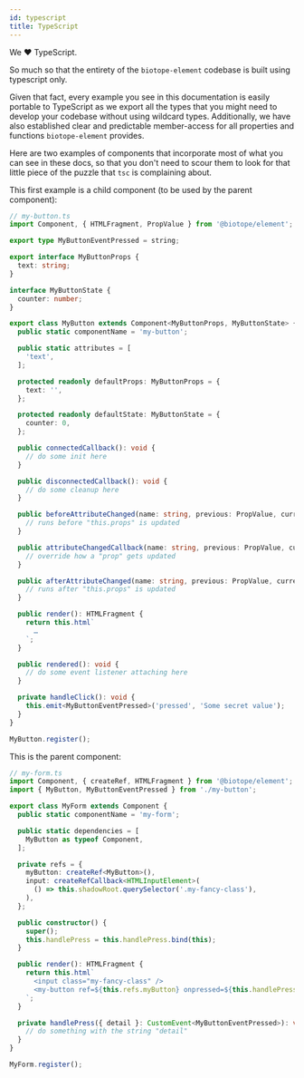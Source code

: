 ```yaml
---
id: typescript
title: TypeScript
---
```


We ❤️ TypeScript.

So much so that the entirety of the `biotope-element` codebase is built using typescript only.

Given that fact, every example you see in this documentation is easily portable to TypeScript as we
export all the types that you might need to develop your codebase without using wildcard types.
Additionally, we have also established clear and predictable member-access for all properties and
functions `biotope-element` provides.

Here are two examples of components that incorporate most of what you can see in these docs, so that
you don't need to scour them to look for that little piece of the puzzle that `tsc` is complaining
about.

This first example is a child component (to be used by the parent component):

```typescript
// my-button.ts
import Component, { HTMLFragment, PropValue } from '@biotope/element';

export type MyButtonEventPressed = string;

export interface MyButtonProps {
  text: string;
}

interface MyButtonState {
  counter: number;
}

export class MyButton extends Component<MyButtonProps, MyButtonState> {
  public static componentName = 'my-button';

  public static attributes = [
    'text',
  ];

  protected readonly defaultProps: MyButtonProps = {
    text: '',
  };

  protected readonly defaultState: MyButtonState = {
    counter: 0,
  };

  public connectedCallback(): void {
    // do some init here
  }

  public disconnectedCallback(): void {
    // do some cleanup here
  }

  public beforeAttributeChanged(name: string, previous: PropValue, current: PropValue): void {
    // runs before "this.props" is updated
  }

  public attributeChangedCallback(name: string, previous: PropValue, current: PropValue): void {
    // override how a "prop" gets updated
  }

  public afterAttributeChanged(name: string, previous: PropValue, current: PropValue): void {
    // runs after "this.props" is updated
  }

  public render(): HTMLFragment {
    return this.html`
      …
    `;
  }

  public rendered(): void {
    // do some event listener attaching here
  }

  private handleClick(): void {
    this.emit<MyButtonEventPressed>('pressed', 'Some secret value');
  }
}

MyButton.register();
```

This is the parent component:

```typescript
// my-form.ts
import Component, { createRef, HTMLFragment } from '@biotope/element';
import { MyButton, MyButtonEventPressed } from './my-button';

export class MyForm extends Component {
  public static componentName = 'my-form';

  public static dependencies = [
    MyButton as typeof Component,
  ];

  private refs = {
    myButton: createRef<MyButton>(),
    input: createRefCallback<HTMLInputElement>(
      () => this.shadowRoot.querySelector('.my-fancy-class'),
    ),
  };

  public constructor() {
    super();
    this.handlePress = this.handlePress.bind(this);
  }

  public render(): HTMLFragment {
    return this.html`
      <input class="my-fancy-class" />
      <my-button ref=${this.refs.myButton} onpressed=${this.handlePress}></my-button>
    `;
  }

  private handlePress({ detail }: CustomEvent<MyButtonEventPressed>): void {
    // do something with the string "detail"
  }
}

MyForm.register();
```
